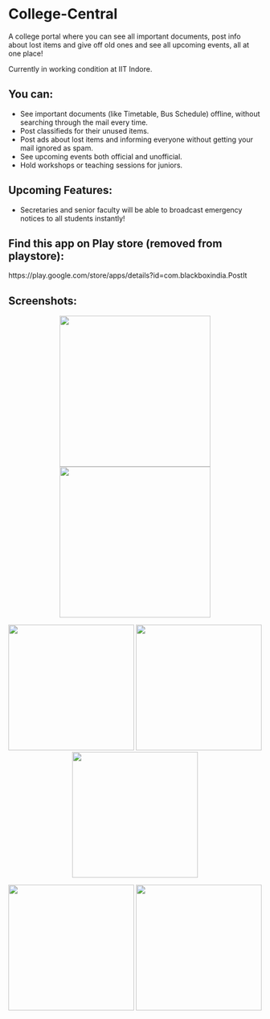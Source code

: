 <h1>College-Central</h1>
<p>
A college portal where you can see all important documents, post info about lost items and give off old ones and see all upcoming events, all at one place!
</p>
<p>
Currently in working condition at IIT Indore.
<p>

<h2>You can:</h2>
<ul>
<li>See important documents (like Timetable, Bus Schedule) offline, without searching through the mail every time.</li>
<li>Post classifieds for their unused items.</li>
<li>Post ads about lost items and informing everyone without getting your mail ignored as spam.</li>
<li>See upcoming events both official and unofficial.</li>
<li>Hold workshops or teaching sessions for juniors.</li>
</ul>

<h2>Upcoming Features:</h2>
<ul>
<li>Secretaries and senior faculty will be able to broadcast emergency notices to all students instantly!</li>
</ul>

<h2>Find this app on Play store (removed from playstore):</h2>
<a>https://play.google.com/store/apps/details?id=com.blackboxindia.PostIt</a>

<h2>Screenshots:</h2>
<p align="center">
<img src="https://iiti-blackbox.000webhostapp.com/Screenshots/s1.jpg" width="300"/>
<img src="https://iiti-blackbox.000webhostapp.com/Screenshots/main.jpg" width="300"/>
</p>
<p align="center">
<img src="https://iiti-blackbox.000webhostapp.com/Screenshots/p1.jpg" width="250"/>
<img src="https://iiti-blackbox.000webhostapp.com/Screenshots/p2.jpg" width="250"/>
<img src="https://iiti-blackbox.000webhostapp.com/Screenshots/p3.jpg" width="250"/>
</p>
<p align="center">
<img src="https://iiti-blackbox.000webhostapp.com/Screenshots/p4.jpg" width="250"/>
<img src="https://iiti-blackbox.000webhostapp.com/Screenshots/p5.jpg" width="250"/>
</p>
